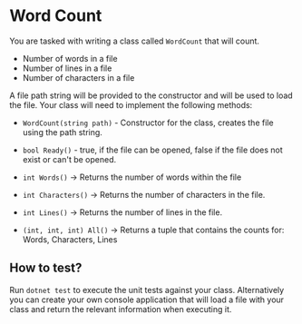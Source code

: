 # Word Count

You are tasked with writing a class called `WordCount` that will count.

* Number of words in a file
* Number of lines in a file
* Number of characters in a file

A file path string will be provided to the constructor and will be
used to load the file. Your class will need to implement the following methods:


* `WordCount(string path)` - Constructor for the class, creates the file
    using the path string.

* `bool Ready()` - true, if the file can be opened, false if the
    file does not exist or can't be opened.

* `int Words()` -> Returns the number of words within the file

* `int Characters()` -> Returns the number of characters in the file.

* `int Lines()` -> Returns the number of lines in the file.

* `(int, int, int) All()` -> Returns a tuple that contains the counts for:
    Words, Characters, Lines


## How to test?

Run `dotnet test` to execute the unit tests against your class. Alternatively
you can create your own console application that will load a file with your
class and return the relevant information when executing it.
